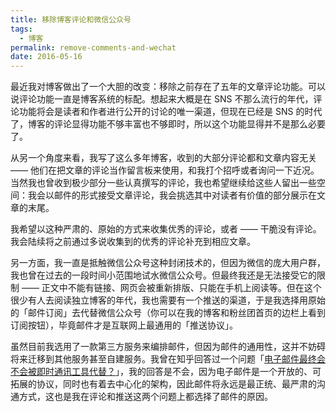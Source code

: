 ```yaml
---
title: 移除博客评论和微信公众号
tags:
  - 博客
permalink: remove-comments-and-wechat
date: 2016-05-16
---
```


最近我对博客做出了一个大胆的改变：移除之前存在了五年的文章评论功能。可以说评论功能一直是博客系统的标配。想起来大概是在 SNS 不那么流行的年代，评论功能将会是读者和作者进行公开的讨论的唯一渠道，但现在已经是 SNS 的时代了，博客的评论显得功能不够丰富也不够即时，所以这个功能显得并不是那么必要了。

从另一个角度来看，我写了这么多年博客，收到的大部分评论都和文章内容无关 —— 他们在把文章的评论当作留言板来使用，和我打个招呼或者询问一下近况。当然我也曾收到极少部分一些认真撰写的评论，我也希望继续给这些人留出一些空间：我会以邮件的形式接受文章评论，我会挑选其中对读者有价值的部分展示在文章的末尾。

我希望以这种严肃的、原始的方式来收集优秀的评论，或者 —— 干脆没有评论。我会陆续将之前通过多说收集到的优秀的评论补充到相应文章。

另一方面，我一直是抵触微信公众号这种封闭技术的，但因为微信的庞大用户群，我也曾在过去的一段时间小范围地试水微信公众号。但最终我还是无法接受它的限制 —— 正文中不能有链接、网页会被重新排版、只能在手机上阅读等。但在这个很少有人去阅读独立博客的年代，我也需要有一个推送的渠道，于是我选择用原始的「邮件订阅」去代替微信公众号（你可以在我的博客和粉丝团首页的边栏上看到订阅按钮），毕竟邮件才是互联网上最通用的「推送协议」。

虽然目前我选用了一款第三方服务来编排邮件，但因为邮件的通用性，这并不妨碍将来迁移到其他服务甚至自建服务。我曾在知乎回答过一个问题「[电子邮件最终会不会被即时通讯工具代替？](https://www.zhihu.com/question/22951230/answer/23400706)」，我的回答是不会，因为电子邮件是一个开放的、可拓展的协议，同时也有着去中心化的架构，因此邮件将永远是最正统、最严肃的沟通方式，这也是我在评论和推送这两个问题上都选择了邮件的原因。
